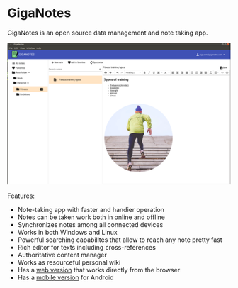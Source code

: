 # GigaNotes

GigaNotes is an open source data management and note taking app.

![Giganotes](/docs/giganotes.png)

Features:

* Note-taking app with faster and handier operation
* Notes can be taken work both in online and offline
* Synchronizes notes among all connected devices
* Works in both Windows and Linux 
* Powerful searching capabilites that allow to reach any note pretty fast
* Rich editor for texts including cross-references
* Authoritative content manager
* Works as resourceful personal wiki
* Has a [web version](https://web.giganotes.com) that works directly from the browser
* Has a [mobile version](https://play.google.com/store/apps/details?id=com.thetapad.app) for Android

